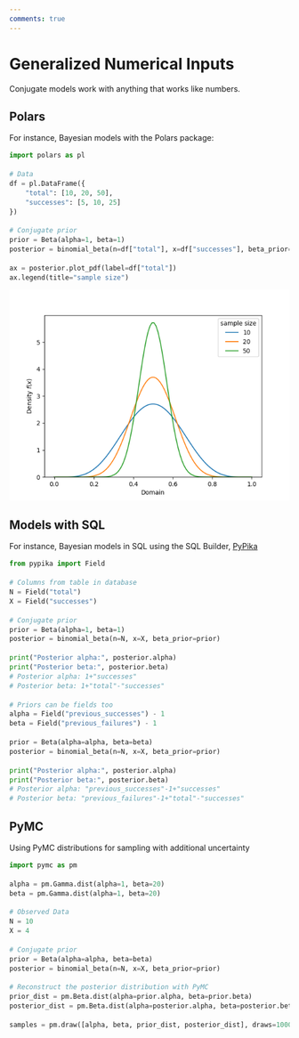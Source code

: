 ```yaml
---
comments: true 
---
```

# Generalized Numerical Inputs

Conjugate models work with anything that works like numbers. 

## Polars

For instance, Bayesian models with the Polars package: 

```python
import polars as pl

# Data
df = pl.DataFrame({
    "total": [10, 20, 50],
    "successes": [5, 10, 25]
})

# Conjugate prior
prior = Beta(alpha=1, beta=1)
posterior = binomial_beta(n=df["total"], x=df["successes"], beta_prior=prior)

ax = posterior.plot_pdf(label=df["total"])
ax.legend(title="sample size")
```

![Polars Example](./../images/polars.png)

## Models with SQL

For instance, Bayesian models in SQL using the SQL Builder, [PyPika](https://github.com/kayak/pypika)

```python
from pypika import Field 

# Columns from table in database
N = Field("total")
X = Field("successes")

# Conjugate prior
prior = Beta(alpha=1, beta=1)
posterior = binomial_beta(n=N, x=X, beta_prior=prior)

print("Posterior alpha:", posterior.alpha)
print("Posterior beta:", posterior.beta)
# Posterior alpha: 1+"successes"
# Posterior beta: 1+"total"-"successes"

# Priors can be fields too
alpha = Field("previous_successes") - 1
beta = Field("previous_failures") - 1

prior = Beta(alpha=alpha, beta=beta)
posterior = binomial_beta(n=N, x=X, beta_prior=prior)

print("Posterior alpha:", posterior.alpha)
print("Posterior beta:", posterior.beta)
# Posterior alpha: "previous_successes"-1+"successes"
# Posterior beta: "previous_failures"-1+"total"-"successes"
```

## PyMC

Using PyMC distributions for sampling with additional uncertainty

```python 
import pymc as pm 

alpha = pm.Gamma.dist(alpha=1, beta=20)
beta = pm.Gamma.dist(alpha=1, beta=20)

# Observed Data
N = 10
X = 4

# Conjugate prior 
prior = Beta(alpha=alpha, beta=beta)
posterior = binomial_beta(n=N, x=X, beta_prior=prior)

# Reconstruct the posterior distribution with PyMC
prior_dist = pm.Beta.dist(alpha=prior.alpha, beta=prior.beta)
posterior_dist = pm.Beta.dist(alpha=posterior.alpha, beta=posterior.beta)

samples = pm.draw([alpha, beta, prior_dist, posterior_dist], draws=1000)
```
